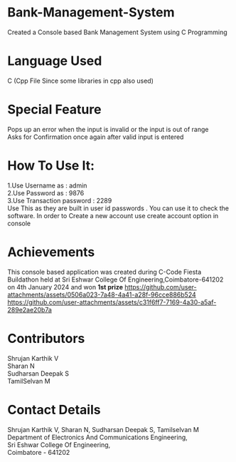 # Bank-Management-System
Created a Console based Bank Management System using C Programming
# Language Used
C (Cpp File Since some libraries in cpp also used)
# Special Feature
Pops up an error when the input is invalid or the input is out of range<br>
Asks for Confirmation once again after valid input is entered
# How To Use It:
1.Use Username as : admin<br>
2.Use Password as : 9876<br>
3.Use Transaction password : 2289<br>
Use This as they are built in user id passwords . You can use it to check the software. In order to Create a new account use create account option in console
# Achievements 
This console based application was created during C-Code Fiesta Buildathon held at Sri Eshwar College Of Engineering,Coimbatore-641202 on 4th January 2024 and won <b>1st prize</b>
https://github.com/user-attachments/assets/0506a023-7a48-4a41-a28f-96cce886b524
https://github.com/user-attachments/assets/c31f6ff7-7169-4a30-a5af-289e2ae20b7a

# Contributors
Shrujan Karthik V<br>
Sharan N<br>
Sudharsan Deepak S<br>
TamilSelvan M
# Contact Details
Shrujan Karthik V, Sharan N, Sudharsan Deepak S, Tamilselvan M<br>
Department of Electronics And Communications Engineering,<br>
Sri Eshwar College Of Engineering,<br>
Coimbatore - 641202
